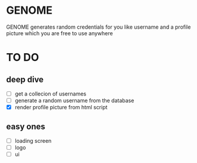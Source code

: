 # GENOME
GENOME generates random credentials for you like username and a profile picture 
which you are free to use anywhere
# TO DO
## deep dive
- [ ] get a collecion of usernames
- [ ] generate a random username from the database
- [X] render profile picture from html script
## easy ones
- [ ] loading screen
- [ ] logo
- [ ] ui
